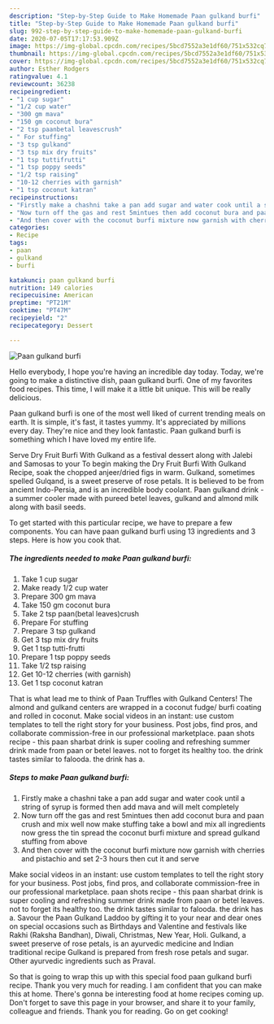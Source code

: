 ```yaml
---
description: "Step-by-Step Guide to Make Homemade Paan gulkand burfi"
title: "Step-by-Step Guide to Make Homemade Paan gulkand burfi"
slug: 992-step-by-step-guide-to-make-homemade-paan-gulkand-burfi
date: 2020-07-05T17:17:53.909Z
image: https://img-global.cpcdn.com/recipes/5bcd7552a3e1df60/751x532cq70/paan-gulkand-burfi-recipe-main-photo.jpg
thumbnail: https://img-global.cpcdn.com/recipes/5bcd7552a3e1df60/751x532cq70/paan-gulkand-burfi-recipe-main-photo.jpg
cover: https://img-global.cpcdn.com/recipes/5bcd7552a3e1df60/751x532cq70/paan-gulkand-burfi-recipe-main-photo.jpg
author: Esther Rodgers
ratingvalue: 4.1
reviewcount: 36238
recipeingredient:
- "1 cup sugar"
- "1/2 cup water"
- "300 gm mava"
- "150 gm coconut bura"
- "2 tsp paanbetal leavescrush"
- " For stuffing"
- "3 tsp gulkand"
- "3 tsp mix dry fruits"
- "1 tsp tuttifrutti"
- "1 tsp poppy seeds"
- "1/2 tsp raising"
- "10-12 cherries with garnish"
- "1 tsp coconut katran"
recipeinstructions:
- "Firstly make a chashni take a pan add sugar and water cook until a string of syrup is formed then add mava and will melt completely"
- "Now turn off the gas and rest 5mintues then add coconut bura and paan crush and mix well now make stuffing take a bowl and mix all ingredients now gress the tin spread the coconut burfi mixture and spread gulkand stuffing from above"
- "And then cover with the coconut burfi mixture now garnish with cherries and pistachio and set 2-3 hours then cut it and serve"
categories:
- Recipe
tags:
- paan
- gulkand
- burfi

katakunci: paan gulkand burfi 
nutrition: 149 calories
recipecuisine: American
preptime: "PT21M"
cooktime: "PT47M"
recipeyield: "2"
recipecategory: Dessert

---
```



![Paan gulkand burfi](https://img-global.cpcdn.com/recipes/5bcd7552a3e1df60/751x532cq70/paan-gulkand-burfi-recipe-main-photo.jpg)

Hello everybody, I hope you're having an incredible day today. Today, we're going to make a distinctive dish, paan gulkand burfi. One of my favorites food recipes. This time, I will make it a little bit unique. This will be really delicious.

Paan gulkand burfi is one of the most well liked of current trending meals on earth. It is simple, it's fast, it tastes yummy. It's appreciated by millions every day. They're nice and they look fantastic. Paan gulkand burfi is something which I have loved my entire life.

Serve Dry Fruit Burfi With Gulkand as a festival dessert along with Jalebi and Samosas to your To begin making the Dry Fruit Burfi With Gulkand Recipe, soak the chopped anjeer/dried figs in warm. Gulkand, sometimes spelled Gulqand, is a sweet preserve of rose petals. It is believed to be from ancient Indo-Persia, and is an incredible body coolant. Paan gulkand drink - a summer cooler made with pureed betel leaves, gulkand and almond milk along with basil seeds.


To get started with this particular recipe, we have to prepare a few components. You can have paan gulkand burfi using 13 ingredients and 3 steps. Here is how you cook that.

<!--inarticleads1-->

##### The ingredients needed to make Paan gulkand burfi:

1. Take 1 cup sugar
1. Make ready 1/2 cup water
1. Prepare 300 gm mava
1. Take 150 gm coconut bura
1. Take 2 tsp paan(betal leaves)crush
1. Prepare  For stuffing
1. Prepare 3 tsp gulkand
1. Get 3 tsp mix dry fruits
1. Get 1 tsp tutti-frutti
1. Prepare 1 tsp poppy seeds
1. Take 1/2 tsp raising
1. Get 10-12 cherries (with garnish)
1. Get 1 tsp coconut katran


That is what lead me to think of Paan Truffles with Gulkand Centers! The almond and gulkand centers are wrapped in a coconut fudge/ burfi coating and rolled in coconut. Make social videos in an instant: use custom templates to tell the right story for your business. Post jobs, find pros, and collaborate commission-free in our professional marketplace. paan shots recipe - this paan sharbat drink is super cooling and refreshing summer drink made from paan or betel leaves. not to forget its healthy too. the drink tastes similar to falooda. the drink has a. 

<!--inarticleads2-->

##### Steps to make Paan gulkand burfi:

1. Firstly make a chashni take a pan add sugar and water cook until a string of syrup is formed then add mava and will melt completely
1. Now turn off the gas and rest 5mintues then add coconut bura and paan crush and mix well now make stuffing take a bowl and mix all ingredients now gress the tin spread the coconut burfi mixture and spread gulkand stuffing from above
1. And then cover with the coconut burfi mixture now garnish with cherries and pistachio and set 2-3 hours then cut it and serve


Make social videos in an instant: use custom templates to tell the right story for your business. Post jobs, find pros, and collaborate commission-free in our professional marketplace. paan shots recipe - this paan sharbat drink is super cooling and refreshing summer drink made from paan or betel leaves. not to forget its healthy too. the drink tastes similar to falooda. the drink has a. Savour the Paan Gulkand Laddoo by gifting it to your near and dear ones on special occasions such as Birthdays and Valentine and festivals like Rakhi (Raksha Bandhan), Diwali, Christmas, New Year, Holi. Gulkand, a sweet preserve of rose petals, is an ayurvedic medicine and Indian traditional recipe Gulkand is prepared from fresh rose petals and sugar. Other ayurvedic ingredients such as Praval. 

So that is going to wrap this up with this special food paan gulkand burfi recipe. Thank you very much for reading. I am confident that you can make this at home. There's gonna be interesting food at home recipes coming up. Don't forget to save this page in your browser, and share it to your family, colleague and friends. Thank you for reading. Go on get cooking!
